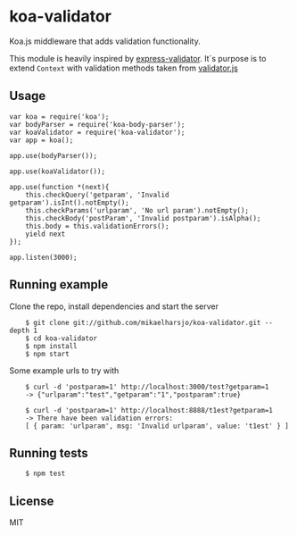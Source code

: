 koa-validator
=============

Koa.js middleware that adds validation functionality.

This module is heavily inspired by [express-validator](https://github.com/ctavan/express-validator). It´s purpose is to extend `Context` with validation methods taken from [validator.js](https://github.com/chriso/validator.js)


## Usage
    var koa = require('koa');
    var bodyParser = require('koa-body-parser');
    var koaValidator = require('koa-validator');
    var app = koa();
    
    app.use(bodyParser());
    
    app.use(koaValidator());
    
    app.use(function *(next){
    	this.checkQuery('getparam', 'Invalid getparam').isInt().notEmpty();
    	this.checkParams('urlparam', 'No url param').notEmpty();
    	this.checkBody('postParam', 'Invalid postparam').isAlpha();
    	this.body = this.validationErrors();
    	yield next
    });
    
    app.listen(3000);
    
## Running example
Clone the repo, install dependencies and start the server

        $ git clone git://github.com/mikaelharsjo/koa-validator.git --depth 1
        $ cd koa-validator
        $ npm install
        $ npm start

Some example urls to try with

        $ curl -d 'postparam=1' http://localhost:3000/test?getparam=1 
        -> {"urlparam":"test","getparam":"1","postparam":true}
        
        $ curl -d 'postparam=1' http://localhost:8888/t1est?getparam=1
        -> There have been validation errors: 
        [ { param: 'urlparam', msg: 'Invalid urlparam', value: 't1est' } ]        

## Running tests
        $ npm test

## License
MIT
